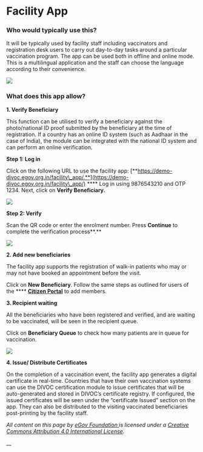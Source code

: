 # Facility App

### Who would typically use this?

It will be typically used by facility staff including vaccinators and registration desk users to carry out day-to-day tasks around a particular vaccination program. The app can be used both in offline and online mode. This is a multilingual application and the staff can choose the language according to their convenience.

![](<../.gitbook/assets/Screenshot 2021-12-07 at 2.21.47 PM.png>)

### What does this app allow?

**1. Verify Beneficiary**

This function can be utilised to verify a beneficiary against the photo/national ID proof submitted by the beneficiary at the time of registration. If a country has an online ID system (such as Aadhaar in the case of India), the module can be integrated with the national ID system and can perform an online verification.

**Step 1: Log in**&#x20;

Click on the following URL to use the facility app: [**https://demo-divoc.egov.org.in/facility\_app/.**](https://demo-divoc.egov.org.in/facility\_app/) **** Log in using 9876543210 and OTP 1234. Next, click on **Verify Beneficiary.**

![](<../.gitbook/assets/Screenshot 2021-12-07 at 2.30.34 PM.png>)

**Step 2: Verify**

Scan the QR code or enter the enrolment number. Press **Continue** to complete the verification process**.**

![](<../.gitbook/assets/Screenshot 2021-12-07 at 2.31.26 PM.png>)

**2. Add new beneficiaries**

The facility app supports the registration of walk-in patients who may or may not have booked an appointment before the visit.

Click on **New Beneficiary**. Follow the same steps as outlined for users of the **** [**Citizen Portal**](citizen-portal.md#steps-to-follow) to add members.

**3. Recipient waiting**

All the beneficiaries who have been registered and verified, and are waiting to be vaccinated, will be seen in the recipient queue.

Click on **Beneficiary Queue** to check how many patients are in queue for vaccination.

![](<../.gitbook/assets/Screenshot 2021-12-07 at 2.34.48 PM.png>)

**4. Issue/ Distribute Certificates**

On the completion of a vaccination event, the facility app generates a digital certificate in real-time. Countries that have their own vaccination systems can use the DIVOC certification module to issue certificates that will be auto-generated and stored in DIVOC’s certificate registry. If configured, the issued certificates will be seen under the “certificate Issued” section on the app. They can also be distributed to the visiting vaccinated beneficiaries post-printing by the facility staff.



_All content on this page by_ [_eGov Foundation_ ](https://egov.org.in)_is licensed under a_ [_Creative Commons Attribution 4.0 International License_](http://creativecommons.org/licenses/by/4.0/)_._

__
